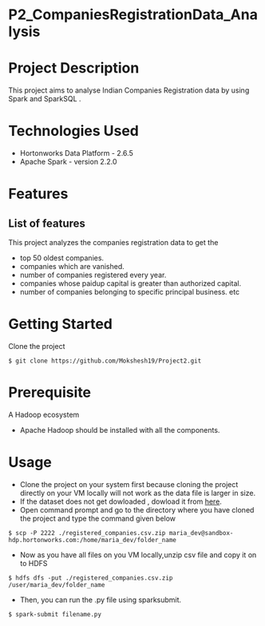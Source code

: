 # P2_CompaniesRegistrationData_Analysis
# Project Description
This project aims to analyse Indian Companies Registration data by using Spark and SparkSQL .

# Technologies Used
- Hortonworks Data Platform - 2.6.5
- Apache Spark - version 2.2.0

# Features
## List of features
This project analyzes the companies registration data to get the
- top 50 oldest companies.
- companies which are vanished.
- number of companies registered every year.
- companies whose paidup capital is greater than authorized capital.
- number of companies belonging to specific principal business. etc

# Getting Started
Clone the project
```
$ git clone https://github.com/Mokshesh19/Project2.git
```
# Prerequisite
A Hadoop ecosystem
- Apache Hadoop should be installed with all the components.

# Usage
- Clone the project on your system first because cloning the project directly on your VM locally will not work as the data file is larger in size. 
- If the dataset does not get dowloaded , dowload it from [here](https://www.kaggle.com/rowhitswami/all-indian-companies-registration-data-1900-2019).
- Open command prompt and go to the directory where you have cloned the project and type the command given below
```
$ scp -P 2222 ./registered_companies.csv.zip maria_dev@sandbox-hdp.hortonworks.com:/home/maria_dev/folder_name
```
- Now as you have all files on you VM locally,unzip csv file and copy it on to HDFS
```
$ hdfs dfs -put ./registered_companies.csv.zip /user/maria_dev/folder_name
```
- Then, you can run the .py file using sparksubmit.
```
$ spark-submit filename.py
```
